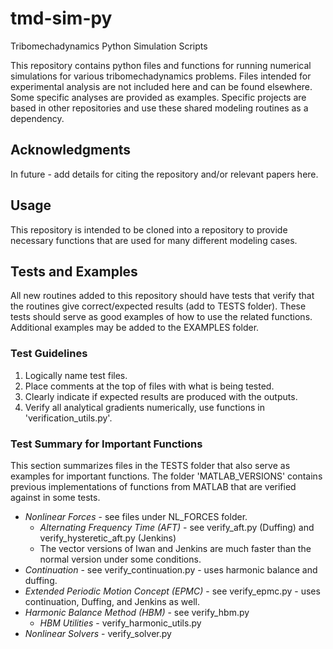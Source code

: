 # tmd-sim-py
Tribomechadynamics Python Simulation Scripts 

This repository contains python files and functions for running numerical simulations for various tribomechadynamics problems. Files intended for experimental analysis are not included here and can be found elsewhere. Some specific analyses are provided as examples. Specific projects are based in other repositories and use these shared modeling routines as a dependency.

## Acknowledgments

In future - add details for citing the repository and/or relevant papers here.

## Usage

This repository is intended to be cloned into a repository to provide necessary functions that are used for many different modeling cases.

## Tests and Examples

All new routines added to this repository should have tests that verify that the routines give correct/expected results (add to TESTS folder). These tests should serve as good examples of how to use the related functions. Additional examples may be added to the EXAMPLES folder. 

### Test Guidelines

1. Logically name test files. 
2. Place comments at the top of files with what is being tested.
3. Clearly indicate if expected results are produced with the outputs.
4. Verify all analytical gradients numerically, use functions in 'verification_utils.py'. 

### Test Summary for Important Functions

This section summarizes files in the TESTS folder that also serve as examples for important functions. The folder 'MATLAB_VERSIONS' contains previous implementations of functions from MATLAB that are verified against in some tests.

- *Nonlinear Forces* - see files under NL_FORCES folder.
    - *Alternating Frequency Time (AFT)* - see verify_aft.py (Duffing) and verify_hysteretic_aft.py (Jenkins)
    - The vector versions of Iwan and Jenkins are much faster than the normal version under some conditions.
- *Continuation* - see verify_continuation.py - uses harmonic balance and duffing.
- *Extended Periodic Motion Concept (EPMC)* - see verify_epmc.py - uses continuation, Duffing, and Jenkins as well.
- *Harmonic Balance Method (HBM)* - see verify_hbm.py
    - *HBM Utilities* - verify_harmonic_utils.py
- *Nonlinear Solvers* - verify_solver.py



